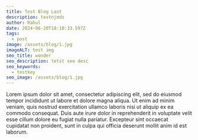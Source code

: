 ```yaml
---
title: Test Blog Last
description: testnjmds
author: Rahul
date: 2024-06-20T18:10:33.597Z
tags:
  - post
image: /assets/blog/1.jpg
imageALT: test img
seo_title: wonder
seo_description: tetst seo desc
seo_keywords:
  - testkey
seo_image: /assets/blog/1.jpg
---
```

Lorem ipsum dolor sit amet, consectetur adipiscing elit, sed do eiusmod tempor incididunt ut labore et dolore magna aliqua. Ut enim ad minim veniam, quis nostrud exercitation ullamco laboris nisi ut aliquip ex ea commodo consequat. Duis aute irure dolor in reprehenderit in voluptate velit esse cillum dolore eu fugiat nulla pariatur. Excepteur sint occaecat cupidatat non proident, sunt in culpa qui officia deserunt mollit anim id est laborum.